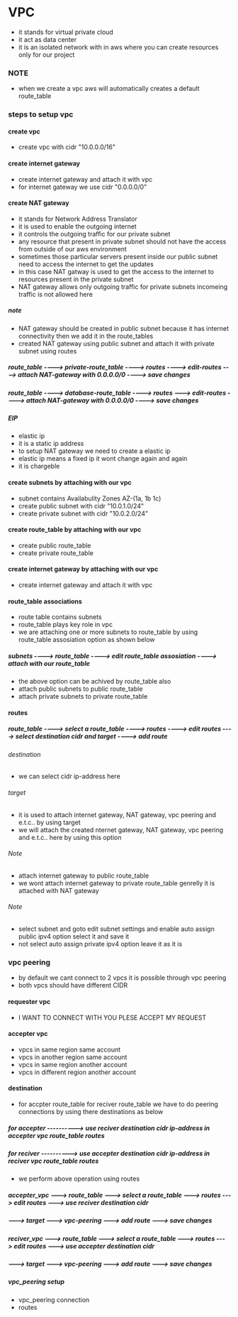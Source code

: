 # VPC
* it stands for virtual private cloud
* it act as data center
* it is an isolated network with in aws where you can create resources only for our project
### NOTE
* when we create a vpc aws will automatically  creates a default route_table

### steps to setup vpc

#### create vpc
* create vpc with cidr "10.0.0.0/16"

#### create internet gateway
* create internet gateway and attach it with vpc
* for internet gateway we use cidr "0.0.0.0/0"
#### create NAT gateway
* it stands for Network Address Translator
* it is used to enable the outgoing internet
* it controls the outgoing traffic for our private subnet
* any resource that present in private subnet should not have the access from outside  of our aws environment
* sometimes those particular servers present inside our public subnet need to access the internet to get the updates
* in this case NAT gatway is used to get the access to the internet to resources present in the private subnet
* NAT gateway allows only outgoing traffic for private subnets incomeing traffic is not allowed here
##### note
* NAT gateway should be created in public subnet because it has internet connectivity then we add it in the route_tables
* created NAT gateway using public subnet and attach it with private subnet using routes
##### route_table ----> private-route_table ----> routes ----> edit-routes ----> attach NAT-gateway with 0.0.0.0/0 ----> save changes
##### route_table ----> database-route_table ----> routes ---> edit-routes ----> attach NAT-gateway with 0.0.0.0/0 ----> save changes

##### EIP
* elastic ip
* it is a static ip address
* to setup NAT gateway we need to create a elastic ip
* elastic ip means a fixed ip it wont change again and again
* it is chargeble

#### create subnets by attaching with our vpc
* subnet contains Availabulity Zones AZ-(1a, 1b 1c)
* create public subnet with cidr "10.0.1.0/24"
* create private subnet with cidr "10.0.2.0/24"

#### create route_table by attaching with our vpc
* create public route_table
* create private route_table

#### create internet gateway by attaching with our vpc
* create internet gateway and attach it with vpc

#### route_table associations
* route table contains subnets
* route_table plays key role in vpc
* we are attaching one or more subnets to route_table by using route_table assosiation option as shown below
##### subnets ----> route_table ----> edit route_table assosiation ----> attach with our route_table
* the above option can be achived by route_table also
* attach public subnets to public route_table
* attach private subnets to private route_table

#### routes 
##### route_table ----> select a route_table ----> routes ----> edit routes ----> select destination cidr and target ----> add route
###### destination
* we can select cidr ip-address here 
###### target
* it is used to attach internet gateway, NAT gateway, vpc peering and e.t.c.. by using target
* we will attach the created nternet gateway, NAT gateway, vpc peering and e.t.c.. here by using this option

###### Note
* attach internet gateway to public route_table
* we wont attach internet gateway to private route_table genrelly it is attached with NAT gateway
###### Note
* select subnet and goto edit subnet settings and enable auto assign public ipv4 option select it and save it
* not select auto assign private ipv4 option leave it as it is

### vpc peering
* by default we cant connect to 2 vpcs it is possible through vpc peering 
* both vpcs should have different CIDR

#### requester vpc
* I WANT TO CONNECT WITH YOU PLESE ACCEPT MY REQUEST

#### accepter vpc
* vpcs in same region same account
* vpcs in another region same account
* vpcs in same region another account
* vpcs in different region another account
#### destination
* for accpter route_table for reciver route_table we have to do peering connections by using there destinations as below
##### for accepter ----------> use reciver destination cidr ip-address in accepter vpc route_table routes
##### for reciver ----------> use accepter destination cidr ip-address in reciver  vpc route_table routes
* we perform above operation using routes
##### accepter_vpc ---> route_table ---> select a route_table ---> routes ---> edit routes ---> use reciver destination cidr 
#####                                                          ---> target ---> vpc-peering ---> add route ---> save changes

##### reciver_vpc ---> route_table ---> select a route_table ---> routes ---> edit routes ---> use accepter destination cidr 
#####                                                          ---> target ---> vpc-peering ---> add route ---> save changes

##### vpc_peering setup
* vpc_peering connection
* routes












